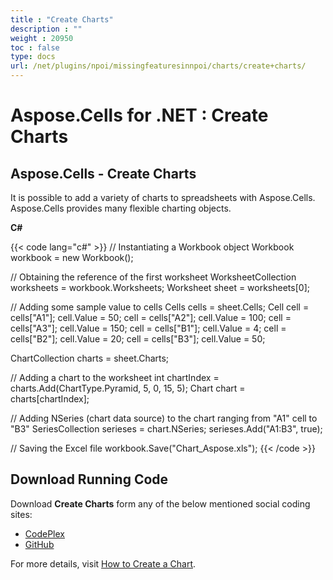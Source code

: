 ```yaml
---
title : "Create Charts" 
description : "" 
weight : 20950 
toc : false
type: docs
url: /net/plugins/npoi/missingfeaturesinnpoi/charts/create+charts/
---
```


# Aspose.Cells for .NET : Create Charts


## Aspose.Cells - Create Charts

It is possible to add a variety of charts to spreadsheets with Aspose.Cells. Aspose.Cells provides many flexible charting objects.

**C#**

{{< code lang="c#" >}}
// Instantiating a Workbook object
Workbook workbook = new Workbook();

// Obtaining the reference of the first worksheet
WorksheetCollection worksheets = workbook.Worksheets;
Worksheet sheet = worksheets[0];

// Adding some sample value to cells
Cells cells = sheet.Cells;
Cell cell = cells["A1"];
cell.Value = 50;
cell = cells["A2"];
cell.Value = 100;
cell = cells["A3"];
cell.Value = 150;
cell = cells["B1"];
cell.Value = 4;
cell = cells["B2"];
cell.Value = 20;
cell = cells["B3"];
cell.Value = 50;

ChartCollection charts = sheet.Charts;

// Adding a chart to the worksheet
int chartIndex = charts.Add(ChartType.Pyramid, 5, 0, 15, 5);
Chart chart = charts[chartIndex];

// Adding NSeries (chart data source) to the chart ranging from "A1" cell to "B3"
SeriesCollection serieses = chart.NSeries;
serieses.Add("A1:B3", true);

// Saving the Excel file
workbook.Save("Chart_Aspose.xls");
{{< /code >}}

## Download Running Code

Download **Create Charts** form any of the below mentioned social coding sites:

*   [CodePlex](https://asposenpoi.codeplex.com/downloads/get/1482209)
*   [GitHub](https://github.com/aspose-cells/Aspose.Cells-for-.NET/releases/download/AsposeCellsFeaturesMissinginNPOI_v1.0/Create.Charts.Aspose.Cells.zip)

For more details, visit [How to Create a Chart](http://www.aspose.com/docs/display/cellsnet/How+to+Create+a+Chart).

